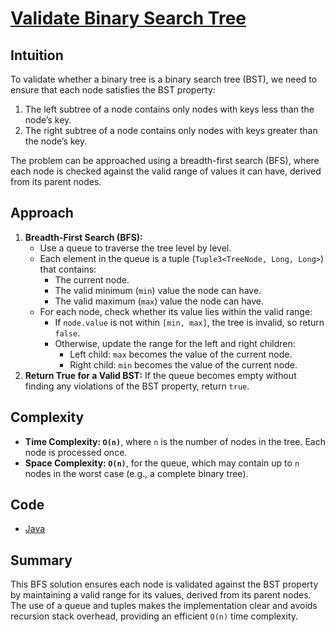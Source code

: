 # [Validate Binary Search Tree](https://leetcode.com/problems/validate-binary-search-tree/description/)

## Intuition

To validate whether a binary tree is a binary search tree (BST), we need to ensure that each node satisfies the BST
property:

1. The left subtree of a node contains only nodes with keys less than the node’s key.
2. The right subtree of a node contains only nodes with keys greater than the node’s key.

The problem can be approached using a breadth-first search (BFS), where each node is checked against the valid range of
values it can have, derived from its parent nodes.

## Approach

1. **Breadth-First Search (BFS):**
    - Use a queue to traverse the tree level by level.
    - Each element in the queue is a tuple (`Tuple3<TreeNode, Long, Long>`) that contains:
        - The current node.
        - The valid minimum (`min`) value the node can have.
        - The valid maximum (`max`) value the node can have.
    - For each node, check whether its value lies within the valid range:
        - If `node.value` is not within `[min, max]`, the tree is invalid, so return `false`.
        - Otherwise, update the range for the left and right children:
            - Left child: `max` becomes the value of the current node.
            - Right child: `min` becomes the value of the current node.
2. **Return True for a Valid BST:** If the queue becomes empty without finding any violations of the BST property,
   return `true`.

## Complexity

- **Time Complexity: `O(n)`**, where `n` is the number of nodes in the tree. Each node is processed once.
- **Space Complexity: `O(n)`**, for the queue, which may contain up to `n` nodes in the worst case (e.g., a complete
  binary tree).

## Code

- [Java](../src/main/java/io/dksifoua/leetcode/validatebinarysearchtree/Solution.java)

## Summary

This BFS solution ensures each node is validated against the BST property by maintaining a valid range for its values,
derived from its parent nodes. The use of a queue and tuples makes the implementation clear and avoids recursion stack
overhead, providing an efficient `O(n)` time complexity.
